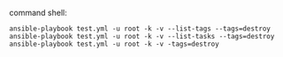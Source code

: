 command shell: 

    ansible-playbook test.yml -u root -k -v --list-tags --tags=destroy
    ansible-playbook test.yml -u root -k -v --list-tasks --tags=destroy
    ansible-playbook test.yml -u root -k -v -tags=destroy
